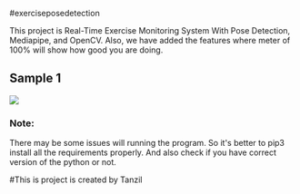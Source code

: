 #exerciseposedetection

This project is Real-Time Exercise Monitoring System With Pose Detection, Mediapipe, and OpenCV. Also, we have added the features where meter of 100% will show how good you are doing.

## Sample 1
<img src="Exercisetracker.png">



### Note:
There may be some issues will running the program. So it's better to pip3 install all the requirements properly. And also check if you have correct version of the python or not.

#This is project is created by Tanzil
